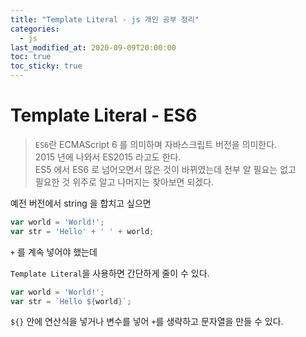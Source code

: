 ```yaml
---
title: "Template Literal - js 개인 공부 정리"
categories: 
  - js
last_modified_at: 2020-09-09T20:00:00
toc: true
toc_sticky: true
---
```


# Template Literal - ES6

> `ES6`란 ECMAScript 6 를 의미하며 자바스크립트 버전을 의미한다.  
> 2015 년에 나와서 ES2015 라고도 한다.  
> ES5 에서 ES6 로 넘어오면서 많은 것이 바뀌였는데 전부 알 필요는 없고  
> 필요한 것 위주로 알고 나머지는 찾아보면 되겠다.  

예전 버전에서 string 을 합치고 싶으면

```js
var world = 'World!';
var str = 'Hello' + ' ' + world;
```

`+` 를 계속 넣어야 했는데

`Template Literal`을 사용하면 간단하게 줄이 수 있다.

```js
var world = 'World!';
var str = `Hello ${world}`;
```

`${}` 안에 연산식을 넣거나 변수를 넣어 `+`를 생략하고 문자열을 만들 수 있다.

